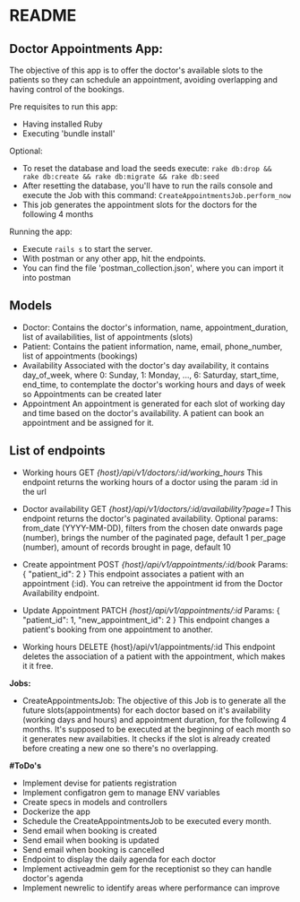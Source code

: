 
# README

## Doctor Appointments App:

The objective of this app is to offer the doctor's available slots to the patients so they can schedule an appointment, avoiding overlapping and having control of the bookings.

Pre requisites to run this app:
- Having installed Ruby
- Executing 'bundle install'

Optional:
- To reset the database and load the seeds execute: `rake db:drop && rake db:create && rake db:migrate && rake db:seed`
- After resetting the database, you'll have to run the rails console and execute the Job with this command: `CreateAppointmentsJob.perform_now`
- This job generates the appointment slots for the doctors for the following 4 months

Running the app:
- Execute `rails s` to start the server.
- With postman or any other app, hit the endpoints.
- You can find the file 'postman_collection.json', where you can import it into postman

## Models

 - Doctor:
 Contains the doctor's information, name, appointment_duration, list of availabilities, list of appointments (slots)
 - Patient:
 Contains the patient information, name, email, phone_number, list of appointments (bookings)
 - Availability
 Associated with the doctor's day availability, it contains day_of_week, where 0: Sunday, 1: Monday, ..., 6: Saturday,  start_time, end_time, to contemplate the doctor's working hours and days of week so Appointments can be created later
 - Appointment
 An appointment is generated for each slot of working day and time based on the doctor's availability. A patient can book an appointment and be assigned for it.
 

## List of endpoints

 - Working hours
GET
*{host}/api/v1/doctors/:id/working_hours*
This endpoint returns the working hours of a doctor using the param :id in the url


* Doctor availability
GET
*{host}/api/v1/doctors/:id/availability?page=1*
This endpoint returns the doctor's paginated availability.
Optional params: 
from_date (YYYY-MM-DD), filters from the chosen date onwards
page (number), brings the number of the paginated page, default 1
per_page (number), amount of records brought in page, default 10


* Create appointment
POST
*{host}/api/v1/appointments/:id/book*
Params:
{
    "patient_id": 2
}
This endpoint associates a patient with an appointment (:id). You can retreive the appointment id from the Doctor Availability endpoint.



* Update Appointment
PATCH
*{host}/api/v1/appointments/:id*
Params:
{
    "patient_id": 1,
    "new_appointment_id": 2
}
This endpoint changes a patient's booking from one appointment to another.


* Working hours
DELETE
{host}/api/v1/appointments/:id
This endpoint deletes the association of a patient with the appointment, which makes it it free.



**Jobs:**

 - CreateAppointmentsJob:
The objective of this Job is to generate all the future slots(appointments) for each doctor based on it's availability (working days and hours) and appointment duration, for the following 4 months. It's supposed to be executed at the beginning of each month so it generates new availabities. It checks if the slot is already created before creating a new one so there's no overlapping.


**#ToDo's**

- Implement devise for patients registration
- Implement configatron gem to manage ENV variables
- Create specs in models and controllers
- Dockerize the app
- Schedule the CreateAppointmentsJob to be executed every month.
- Send email when booking is created
- Send email when booking is updated
- Send email when booking is cancelled
- Endpoint to display the daily agenda for each doctor
- Implement activeadmin gem for the receptionist so they can handle doctor's agenda
- Implement newrelic to identify areas where performance can improve
